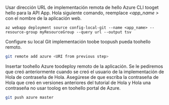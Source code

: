 Usar dirección URL de implementación remota de hello Azure CLI tooget hello para la API App. Hola siguiente comando, reemplace  *\<app_name >* con el nombre de la aplicación web.

```azurecli-interactive
az webapp deployment source config-local-git --name <app_name> --resource-group myResourceGroup --query url --output tsv
```

Configure su local Git implementación toobe toopush pueda toohello remoto.

```bash
git remote add azure <URI from previous step>
```

Insertar toohello Azure toodeploy remoto de la aplicación. Se le pediremos que creó anteriormente cuando se creó el usuario de la implementación de Hola de contraseña de Hola. Asegúrese de que escriba la contraseña de Hola que creó en versiones anteriores del tutorial de Hola y Hola una contraseña no usar toolog en toohello portal de Azure.

```bash
git push azure master
```
